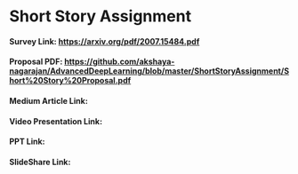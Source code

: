 # Short Story Assignment

#### Survey Link: https://arxiv.org/pdf/2007.15484.pdf
#### Proposal PDF: https://github.com/akshaya-nagarajan/AdvancedDeepLearning/blob/master/ShortStoryAssignment/Short%20Story%20Proposal.pdf
#### Medium Article Link:
#### Video Presentation Link:
#### PPT Link:
#### SlideShare Link:
